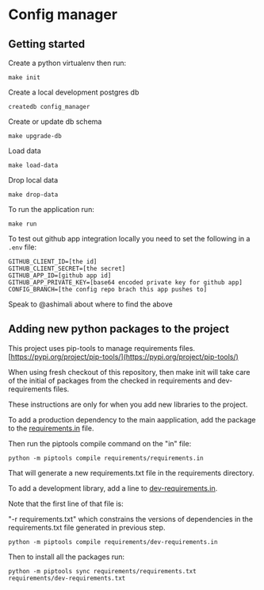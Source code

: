 # Config manager

## Getting started

Create a python virtualenv then run:

    make init

Create a local development postgres db

    createdb config_manager

Create or update db schema

    make upgrade-db

Load data

    make load-data

Drop local data

    make drop-data

To run the application run:

    make run


To test out github app integration locally you need to set the following in a `.env` file:

    GITHUB_CLIENT_ID=[the id]
    GITHUB_CLIENT_SECRET=[the secret]
    GITHUB_APP_ID=[github app id]
    GITHUB_APP_PRIVATE_KEY=[base64 encoded private key for github app]
    CONFIG_BRANCH=[the config repo brach this app pushes to]

Speak to @ashimali about where to find the above


## Adding new python packages to the project

This project uses pip-tools to manage requirements files. [https://pypi.org/project/pip-tools/](https://pypi.org/project/pip-tools/)

When using fresh checkout of this repository, then make init will take care of the initial of packages from the checked
in requirements and dev-requirements files.

These instructions are only for when you add new libraries to the project.

To add a production dependency to the main aapplication, add the package to the [requirements.in](requirements.in)
file.

Then run the piptools compile command on the "in" file:

    python -m piptools compile requirements/requirements.in

That will generate a new requirements.txt file in the requirements directory.


To add a development library, add a line to [dev-requirements.in](dev-requirements.in).

Note that the first line of that file is:

"-r requirements.txt" which constrains the versions of dependencies in the requirements.txt file generated in previous step.

    python -m piptools compile requirements/dev-requirements.in

Then to install all the packages run:

    python -m piptools sync requirements/requirements.txt requirements/dev-requirements.txt
